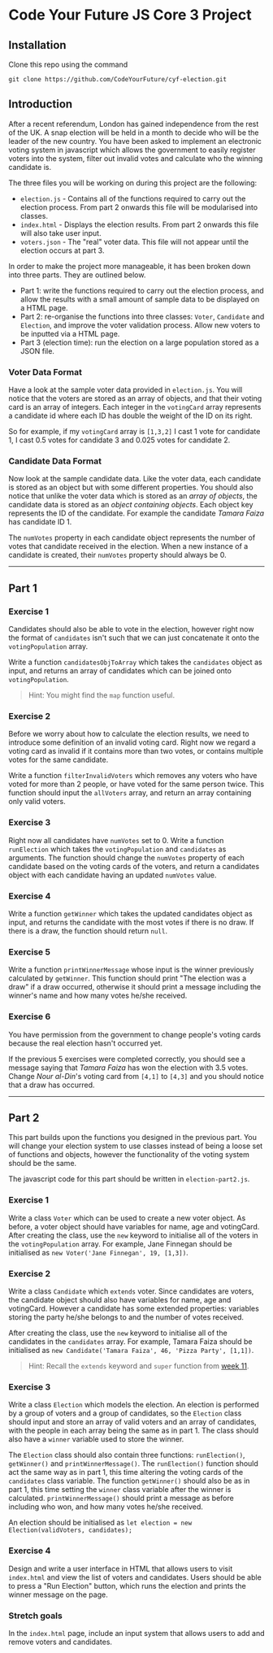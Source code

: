 # Code Your Future JS Core 3 Project

## Installation

Clone this repo using the command

`git clone https://github.com/CodeYourFuture/cyf-election.git`


## Introduction

After a recent referendum, London has gained independence from the rest of the UK. 
A snap election will be held in a month to decide who will be the leader of the new country.
You have been asked to implement an electronic voting system in javascript which allows the 
government to easily register voters into the system, filter out invalid votes and calculate who
the winning candidate is.

The three files you will be working on during this project are the following:

* `election.js` - Contains all of the functions required to carry out the election process. From part 2
onwards this file will be modularised into classes.
* `index.html` - Displays the election results. From part 2 onwards this file will also take user input.
* `voters.json` - The "real" voter data. This file will not appear until the election occurs at part 3.

In order to make the project more manageable, it has been broken down into three parts. They are outlined below.

* Part 1: write the functions required to carry out the election process, and allow the results
with a small amount of sample data to be displayed on a HTML page.
* Part 2: re-organise the functions into three classes: `Voter`, `Candidate` and `Election`, and improve
the voter validation process. Allow new voters to be inputted via a HTML page.
* Part 3 (election time): run the election on a large population stored as a JSON file.

### Voter Data Format

Have a look at the sample voter data provided in
`election.js`. You will notice that the voters are stored as an array of objects,
and that their voting card is an array of integers. Each integer in the `votingCard` array represents a
candidate id where each ID has double the weight of the ID on its right. 

So for example, if my `votingCard` array is `[1,3,2]` I cast 1 vote for candidate 1, I cast 0.5 votes for 
candidate 3 and 0.025 votes for candidate 2.

### Candidate Data Format

Now look at the sample candidate data. Like the voter data, each candidate is stored as an object
but with some different properties. You should also notice that unlike the voter data which is stored as
an *array of objects*, the candidate data is stored as an *object containing objects*. Each object
key represents the ID of the candidate. For example the candidate *Tamara Faiza* has candidate ID 1.

The `numVotes` property in each candidate object represents the number of votes that candidate received in the election.
When a new instance of a candidate is created, their `numVotes` property should always be 0.

---------------------------------------

## Part 1

### Exercise 1

Candidates should also be able to vote in the election, however right now the format of `candidates` isn't such 
that we can just concatenate it onto the `votingPopulation` array. 

Write a function `candidatesObjToArray` which takes
the `candidates` object as input, and returns an array of candidates which can be joined onto `votingPopulation`.

> Hint: You might find the `map` function useful.

### Exercise 2

Before we worry about how to calculate the election results, we need to introduce some
definition of an invalid voting card. Right now we regard a voting card as invalid if it
contains more than two votes, or contains multiple votes for the same candidate.

Write a function `filterInvalidVoters` which
removes any voters who have voted for more than 2 people, or have voted for the same person twice.
This function should input the `allVoters` array, and return an array containing only valid voters.

### Exercise 3

Right now all candidates have `numVotes` set to 0. Write a function `runElection` which takes the `votingPopulation` and
`candidates` as arguments. The function should change the `numVotes` property of each candidate based on the voting cards
of the voters, and return a candidates object with each candidate having an updated `numVotes` value.

### Exercise 4

Write a function `getWinner` which takes the updated candidates object as input, and returns the candidate with the most votes if there is no draw. If there
is a draw, the function should return `null`.

### Exercise 5

Write a function `printWinnerMessage` whose input is the winner previously calculated by `getWinner`. This function should print "The election was a draw" if a draw occurred,
otherwise it should print a message including the winner's name and how many votes he/she received.

### Exercise 6

You have permission from the government to change people's voting cards
because the real election hasn't occurred yet.


If the previous 5 exercises were completed correctly, you should see a message saying that *Tamara Faiza* has won the election with 3.5 votes. Change 
*Nour al-Din*'s voting card from `[4,1]` to `[4,3]` and you should notice that a draw has occurred. 

---------------------------------------

## Part 2

This part builds upon the functions you designed in the previous part. You will change your election system to use classes instead of being a loose
set of functions and objects, however the functionality of the voting system should be the same.

The javascript code for this part should be written in `election-part2.js`.

### Exercise 1

Write a class `Voter` which can be used to create a new voter object. As before, a voter object should have variables for name, age and votingCard.
After creating the class, use the `new` keyword to initialise all of the voters in the `votingPopulation` array. For example, Jane Finnegan should be
initialised as `new Voter('Jane Finnegan', 19, [1,3])`.


### Exercise 2

Write a class `Candidate` which `extends` voter. Since candidates are voters, the candidate object should also have variables for name, age and votingCard.
However a candidate has some extended properties: variables storing the party he/she belongs to and the number of votes received.

After creating the class, use the `new` keyword to initialise all of the candidates in the `candidates` array. For example, Tamara Faiza should be
initialised as `new Candidate('Tamara Faiza', 46, 'Pizza Party', [1,1])`.

> Hint: Recall the `extends` keyword and `super` function from [week 11](https://codeyourfuture.github.io/syllabus-master/js-core-3/week-11/lesson.html).

### Exercise 3

Write a class `Election` which models the election. An election is performed by a group of voters and a group of candidates, so the `Election` class
should input and store an array of valid voters and an array of candidates, with the people in each array being the same as in part 1. The class should also
have a `winner` variable used to store the winner.

The `Election` class should also contain three functions: `runElection()`, `getWinner()` and `printWinnerMessage()`. The `runElection()` function should act the same way as in part 1,
this time altering the voting cards of the `candidates` class variable. The function `getWinner()` should also be as in part 1, this time setting the `winner`
class variable after the winner is calculated. `printWinnerMessage()` should print a message as before including who won, and how many votes he/she received.

An election should be initialised as `let election = new Election(validVoters, candidates);`

### Exercise 4

Design and write a user interface in HTML that allows users to visit `index.html` and view the list of voters and candidates. Users should be able to
press a "Run Election" button, which runs the election and prints the winner message on the page.

### Stretch goals

In the `index.html` page, include an input system that allows users to add and remove voters and candidates.




